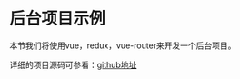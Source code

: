 # 后台项目示例

本节我们将使用vue，redux，vue-router来开发一个后台项目。

详细的项目源码可参看：[github地址](https://github.com/baka397/Vue-inpage-app)



